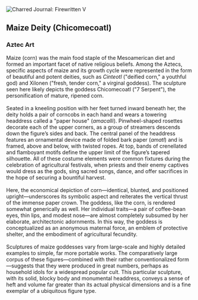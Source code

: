 <div class="artwork-of-the-day">
  <div class="container">
    <div class="img-wrapper">
      <img
        src="https://uploads4.wikiart.org/00294/images/aztec-art/maize-deity-chicomecoatl-b1.jpg!Large.jpg"
        alt="Charred Journal: Firewritten V" />
    </div>
    <div class="artwork-detail">
      <div class="artwork-origin"> 
        <h2 class="artwork-name">Maize Deity (Chicomecoatl)</h2>
        <h3 class="artist">
          Aztec Art
        </h3>
      </div>
      <p class="description">
        <span class="artwork-description-text ng-binding" ng-bind-html="viewModel.ArtworkOfTheDay.Description | unsafe">Maize (corn) was the main food staple of the Mesoamerican diet and formed an important facet of native religious beliefs. Among the Aztecs, specific aspects of maize and its growth cycle were represented in the form of beautiful and potent deities, such as <i>Cinteotl</i> ("deified corn," a youthful god) and Xilonen ("fresh, tender corn," a virginal goddess). The sculpture seen here likely depicts the goddess Chicomecoatl ("7 Serpent"), the personification of mature, ripened corn.<br><br>Seated in a kneeling position with her feet turned inward beneath her, the deity holds a pair of corncobs in each hand and wears a towering headdress called a "paper house" (<i>amacalli</i>). Pinwheel-shaped rosettes decorate each of the upper corners, as a group of streamers descends down the figure’s sides and back. The central panel of the headdress features an ornamental device made of folded bark paper (<i>amatl</i>) and is framed, above and below, with twisted ropes. At top, bands of crenellated and flamboyant motifs define the upper limit of the figure’s tapered silhouette. All of these costume elements were common fixtures during the celebration of agricultural festivals, when priests and their enemy captives would dress as the gods, sing sacred songs, dance, and offer sacrifices in the hope of securing a bountiful harvest.<br><br>Here, the economical depiction of corn—identical, blunted, and positioned upright—underscores its symbolic aspect and reiterates the vertical thrust of the immense paper crown. The goddess, like the corn, is rendered somewhat generically as well. Her individual traits—a pair of coffee-bean eyes, thin lips, and modest nose—are almost completely subsumed by her elaborate, architectonic adornments. In this way, the goddess is conceptualized as an anonymous maternal force, an emblem of protective shelter, and the embodiment of agricultural fecundity.<br><br>Sculptures of maize goddesses vary from large-scale and highly detailed examples to simple, far more portable works. The comparatively large corpus of these figures—combined with their rather conventionalized form—suggests that they were produced in great numbers, perhaps as household idols for a widespread popular cult. This particular sculpture, with its solid, blocky body and monumental headdress, conveys a sense of heft and volume far greater than its actual physical dimensions and is a fine exemplar of a ubiquitous figure type.</span>
                        <div class="text-shadow-container" ng-show="showShadow" style=""></div>
      </p>
    </div>
  </div>

</div>
